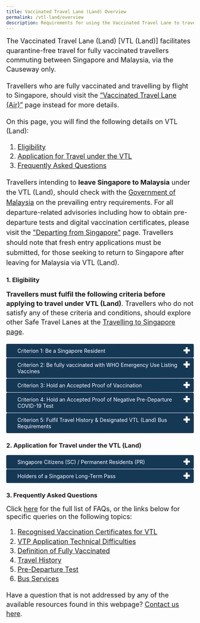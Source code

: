 ```yaml
---
title: Vaccinated Travel Lane (Land) Overview
permalink: /vtl-land/overview
description: Requirements for using the Vaccinated Travel Lane to travel to Singapore by Land
---
```



<p style="font-size:18px; margin-top:0px; margin-bottom:0px; line-height:1.4;">The Vaccinated Travel Lane (Land) [VTL (Land)] facilitates quarantine-free travel for fully vaccinated travellers commuting between Singapore and Malaysia, via the Causeway only.</p>
<p style="font-size:18px; margin-top:20px; margin-bottom:0px; line-height:1.4;">Travellers who are fully vaccinated and travelling by flight to Singapore, should visit the <a href="/vtl/requirements-and-process" target="_blank">“Vaccinated Travel Lane (Air)”</a> page instead for more details.</p>  

<p style="font-size:18px; margin-top:20px; margin-bottom:0px; line-height:1.4;">On this page, you will find the following details on VTL (Land):</p>
<ol style="font-size:18px;">
	<li style="line-height:1.4;"><a href="#Eligibility">Eligibility</a></li>
	<li style="line-height:1.4;"><a href="#Application">Application for Travel under the VTL</a></li>
	<li style="line-height:1.4;"><a href="#FAQ">Frequently Asked Questions</a></li>
</ol>

<p style="font-size:18px; margin-top:0px; margin-bottom:0px; line-height:1.5;">Travellers intending to <b>leave Singapore to Malaysia</b> under the VTL (Land), should check with the <a href="http://www.myvtl.gov.my/" target="_blank">Government of Malaysia</a> on the prevailing entry requirements. For all departure-related advisories including how to obtain pre-departure tests and digital vaccination certificates, please visit the <a href="/departing/overview" target="_blank">"Departing from Singapore"</a> page. Travellers should note that fresh entry applications must be submitted, for those seeking to return to Singapore after leaving for Malaysia via VTL (Land).</p>

<div id="Eligibility"></div>

### 1. Eligibility

<p style="font-size:18px; margin-top:0px; margin-bottom:20px; line-height:1.4;"><b>Travellers must fulfil the following criteria before applying to travel under VTL (Land)</b>. Travellers who do not satisfy any of these criteria and conditions, should explore other Safe Travel Lanes at the <a href="/arriving/overview" target="_blank">Travelling to Singapore page</a>.</p> 

<html>

<head>
<meta charset="utf-8">
<title>Test Accordion</title>

<style>

input {
    display: none;
}

label {
    display: block;    
    padding: 10px 30px;
    margin: 0 0 1px 0;
    cursor: pointer;
    background: #153855;
    border-radius: 3px;
    color: #FFF;
    transition: ease .5s;
	position: relative;
}

label:hover {
    background: #346f9e;
}

label::after {
	font-family: "Font Awesome 5 Free";
	content: '\271A';
	font-weight: bold;
	font-size: 22px;
	position: absolute;
	right: 10px;
	top: 6px;
}

input:checked + label::after {
	content: '\2716';
}

.content {
    background: #FFFFFF;
    padding: 10px 25px;
    margin: 0 0 1px 0;
    border-radius: 3px;
}

input + label + .content {
    display: none;
}

input:checked + label + .content {
    display: block;
}
	
</style>
</head>
<body>

<input type="checkbox" id="title1" />
<label for="title1">Criterion 1: Be a Singapore Resident</label>

<div class="content" style="background-color:#edf4fa;">
<p style="line-height:1.4; font-size:18px; ">This includes:
	<ol style="list-style-type:lower-alpha">
		<li style="line-height:1.4; margin-top:0px; margin-bottom:0px; font-size:18px;">Singapore Citizen</li>
		<li style="line-height:1.4; margin-top:10px; margin-bottom:0px; font-size:18px;">Singapore Permanent Resident </li>
			<li style="line-height:1.4; margin-top:10px; margin-bottom:0px; font-size:18px;">Holder of a Singapore-issued Long-Term Pass (i.e. Work Pass Holders*, Student’s Pass Holders, or Long-Term Visit Pass Holders)</li>
	</ol>
	</p>
<p style="line-height:1.4; font-size:18px; "><i>*Holders of an In-Principle Approval (IPA) for a Singapore-issued Long-Term Pass (i.e. Work Permit, Employment Pass, Student Pass, or Long-Term Visit Pass) are not allowed to enter Singapore under the VTL (Land). These travellers should apply for entry under the Work Pass Holder General Lane instead.</i></p>
</div>

<input type="checkbox" id="title2" />
<label for="title2">Criterion 2: Be fully vaccinated with WHO Emergency Use Listing Vaccines</label>

<div id="criteria2" class="content" style="background-color:#edf4fa;">
	<p style="line-height:1.4; font-size:18px; ">Travellers who are 12 and above in this calendar year must receive the required WHO EUL vaccine doses, below, at least two weeks before arrival in Singapore:
	<ol style="list-style-type:disc">
		<li style="line-height:1.4; margin-top:0px; margin-bottom:0px; font-size:18px;">Pfizer/BioNTech (BNT162b2 / Comirnaty / Tozinameran), at least 2 doses 17 days apart</li>
		<li style="line-height:1.4; margin-top:10px; margin-bottom:0px; font-size:18px;">Moderna (mRNA-1273), at least 2 doses 24 days apart </li>
			<li style="line-height:1.4; margin-top:0px; margin-bottom:0px; font-size:18px;">AstraZeneca (AZD1222 Vaxzevria), at least 2 doses 24 days apart</li>
		<li style="line-height:1.4; margin-top:10px; margin-bottom:0px; font-size:18px;">Covishield, at least 2 doses 24 days apart</li>
		<li style="line-height:1.4; margin-top:10px; margin-bottom:0px; font-size:18px;">Sinopharm, at least 2 doses 17 days apart</li>
		<li style="line-height:1.4; margin-top:10px; margin-bottom:0px; font-size:18px;">Sinovac, at least 2 doses 13 days apart</li>
		<li style="line-height:1.4; margin-top:10px; margin-bottom:0px; font-size:18px;">Covaxin, at least 2 doses 24 days apart</li>
		<li style="line-height:1.4; margin-top:10px; margin-bottom:0px; font-size:18px;">Mix of any vaccines above, at least 2 doses 17 days apart</li>
		<li style="line-height:1.4; margin-top:10px; margin-bottom:0px; font-size:18px;">Janssen/J&J (Ad26.COV2.S), 1 dose</li>
	</ol>
	</p>
	<p style="line-height:1.4; font-size:18px; "><a href="/health/vtsg" target="_blank">Click here</a> for updates/details. Unvaccinated travellers who are 12 and below in this calendar year can still travel to Singapore via VTL (Land) if accompanied by a fully vaccinated VTL traveller.</p>
	</div>
	
<input type="checkbox" id="title3" />
<label for="title3">Criterion 3: Hold an Accepted Proof of Vaccination</label>

<div id="criteria" class="content" style="background-color:#edf4fa;">	
	<p style="line-height:1.4; font-size:18px; ">Travellers vaccinated in the following locations, must obtain a digitally verifiable vaccination certificates in any of the following formats for application, pre-departure checks and immigration clearance:
	  <ol style="list-style-type:disc">
    <li style="line-height:1.4; margin-top:0px; margin-bottom:0px; font-size:18px;"><b>Malaysia:</b> Digital Certificate for COVID-19 Vaccination downloaded or shown on the <a href="https://mysejahtera.malaysia.gov.my/intro_en/" target="_blank">MySejahtera app</a></li>
		<li style="line-height:1.4; margin-top:10px; margin-bottom:0px; font-size:18px;"><b>Other VTL countries:</b> <a href="/vtl-land/faq#digitalcerts" target="_blank">Click here</a></li>	
	</ol>
	</p>
	<p style="line-height:1.4; font-size:18px; ">Travellers vaccinated overseas are advised to refer to <a href="/vtl-land/faq#verify" target="_blank">this guide</a> to verify if their vaccination certificate is accepted in Singapore.</p>
</div>
	
<input type="checkbox" id="title4" />
<label for="title4">Criterion 4: Hold an Accepted Proof of Negative Pre-Departure COVID-19 Test</label>

<div id="criteria" class="content" style="background-color:#edf4fa;">	
	<p style="line-height:1.4; font-size:18px; ">Travellers <b>must</b> test negative in a valid pre-departure COVID-19 Polymerase Chain Reaction (PCR) or Antigen Rapid Test (ART) within 2 days before departure for Singapore. The test must be taken at a <a href="https://covid-19.moh.gov.my/garis-panduan/garis-panduan-kkm/Annex_4a_SENARAI_MAKMAL_YANG_MENJALANKAN_UJIAN_RT-PCR_BAGI_COVID-19_21092021.pdf" target="_blank">laboratory</a> or <a href="https://medicalprac.moh.gov.my/v2/modules/mastop_publish/?tac=Saringan%20Covid-19" target="_blank">centre</a> accredited/recognised by the Malaysia Ministry of Health.
	</p>
	</div>

<input type="checkbox" id="title5" />
<label for="title5">Criterion 5: Fulfil Travel History & Designated VTL (Land) Bus Requirements</label>

<div id="criteria" class="content" style="background-color:#edf4fa;">	
	<p style="line-height:1.4; font-size:18px; ">Travellers must:
		<ol style="list-style-type:lower-roman">
			<li style="line-height:1.4; margin-top:0px; margin-bottom:0px; font-size:18px;">Remain in Malaysia, any other VTL country as recognised by the Government of Singapore, and/or Singapore in the last 14 consecutive days before departing for Singapore; and </li>
			<li style="line-height:1.4; margin-top:10px; margin-bottom:0px; font-size:18px;">Arrive in Singapore from Malaysia on a designated VTL (Land) bus service offered by:
			<ol style="list-style-type:disc;">
				<li style="line-height:1.4; margin-top:0px; margin-bottom:0px; font-size:18px;"><pending MOT’s input on operator name and website></li>
				<li style="line-height:1.4; margin-top:10px; margin-bottom:0px; font-size:18px;"><pending MOT’s input on operator name and website></li>
				</ol>
			</li>
	</ol>
	</p>
	</div>
</body>
</html>
	
<div id="Application"></div>

### 2. Application for Travel under the VTL (Land)

<html>

<head>
<meta charset="utf-8">
<title>Test Accordion</title>

<style>

input {
    display: none;
}

label {
    display: block;    
    padding: 10px 30px;
    margin: 0 0 1px 0;
    cursor: pointer;
    background: #153855;
    border-radius: 3px;
    color: #FFF;
    transition: ease .5s;
	position: relative;
}

label:hover {
    background: #346f9e;
}

label::after {
	font-family: "Font Awesome 5 Free";
	content: '\271A';
	font-weight: bold;
	font-size: 22px;
	position: absolute;
	right: 10px;
	top: 6px;
}

input:checked + label::after {
	content: '\2716';
}

.content {
    background: #FFFFFF;
    padding: 10px 25px;
    margin: 0 0 1px 0;
    border-radius: 3px;
}

input + label + .content {
    display: none;
}

input:checked + label + .content {
    display: block;
}
	
</style>
</head>
<body>
<input type="checkbox" id="title6" />
<label for="title6">Singapore Citizens (SC) / Permanent Residents (PR)</label>

<div id="criteria" class="content" style="background-color:#edf4fa;">	
	<p style="line-height:1.4; font-size:18px; ">SC/PRs and unvaccinated children aged 12 and below in this calendar year do not need to apply for entry via VTL (Land). </p>
		<p style="line-height:1.4; font-size:18px; margin-top:15px; "><span style="color:red;">However, SC/PRs must comply with the requirements stated in the</span> <a href="/vtl-land/conditions" target="_blank">VTL (Land) Conditions</a>. Details can also be found in this <a href="/vtl-land/travel-checklist" target="_blank">traveller Checklist</a>. Failing which, the prevailing health control measures will apply, which may include serving a Stay-Home Notice.</p>
	</div>
	
<input type="checkbox" id="title7"/>
<label for="title7">Holders of a Singapore Long-Term Pass</label>

<div class="content" style="background-color:#edf4fa;">
	<p style="line-height:1.4; font-size:18px; "><b><a href="https://go.gov.sg/vtl-portal" target="_blank">CLICK HERE TO APPLY</a> FOR A VACCINATED TRAVEL PASS (VTP)</b>
	</p>
	<p style="line-height:1.4; font-size:18px; ">Applications are free of charge, and will start from 25 Nov 2021, 2359 hours. Successful applicants will receive a VTP via email.</p>
	<p style="line-height:1.4; font-size:18px; ">Travellers must comply with the VTL (Land) conditions, details can be found this <a href="/vtl-land/travel-checklist" target="_blank">travel checklist</a>. Failing which, they may be denied entry to Singapore. Travellers should note:</p>
	<ol style="margin-top:0px; list-style-type:disc;">
		<li style="font-size:18px; margin-top:10px; margin-bottom:0px; line-height:1.4;">Accompanying children aged 12 and below and are unvaccinated do <b><u>not</u></b> need to apply. </li>
		<li style="font-size:18px; margin-top:10px; margin-bottom:0px; line-height:1.4;">Applications must be submitted minimally 3 days before the intended date of entry into Singapore. </li>
		<li style="font-size:18px; margin-top:10px; margin-bottom:0px; line-height:1.4;">Applications must be supported with digitally verifiable vaccination certificate QR code(s).</li>
		<li style="font-size:18px; margin-top:10px; margin-bottom:0px; line-height:1.4;">A VTP is valid for 14 calendar days from the traveller’s chosen date of entry.</li>
		<li style="font-size:18px; margin-top:10px; margin-bottom:0px; line-height:1.4;"> If you encounter an error upon uploading the QR code on your vaccination certificate onto the VTP application portal, despite meeting the requirements (<b>See Criterion 3 above</b>), please write to the Safe Travel Office using the <a href="https://go.gov.sg/sto-enquiry" target="_blank">enquiry form here</a> and provide your vaccination certificate.</li>	
	</ol>
	</div>
</body>
</html>

<div id="FAQ"></div>

### 3. Frequently Asked Questions

<span style="font-size:18px;">Click <a href="/vtl-land/faq" target="_blank">here</a> for the full list of FAQs, or the links below for specific queries on the following topics:</span>

<ol style="font-size:18px;">
	<li style="line-height:1.4;"><a href="/vtl-land/faq#digitalcerts" target="_blank">Recognised Vaccination Certificates for VTL</a></li>
	<li style="line-height:1.4;"><a href="/vtl-land/faq#Application" target="_blank">VTP Application Technical Difficulties</a></li>
	<li style="line-height:1.4;"><a href="/health/vtsg" target="_blank">Definition of Fully Vaccinated</a></li>
	<li style="line-height:1.4;"><a href="/vtl-land/faq#travel-history" target="_blank">Travel History</a></li>
	<li style="line-height:1.4;"><a href="" target="_blank">Pre-Departure Test</a></li>
	<li style="line-height:1.4;"><a href="/vtl-land/faq#DesignatedBus" target="_blank">Bus Services</a></li>
</ol>

<p style="font-size:18px; margin-top:0px; margin-bottom:0px; line-height:1.4;">Have a question that is not addressed by any of the available resources found in this webpage? <a href="https://go.gov.sg/sto-enquiry" target="_blank">Contact us here</a>.</p>
